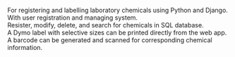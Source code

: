 
For registering and labelling laboratory chemicals using Python and Django.  
With user registration and managing system.   
Resister, modify, delete, and search for chemicals in SQL database.    
A Dymo label with selective sizes can be printed directly from the web app. A barcode can be generated and scanned for corresponding chemical information.
